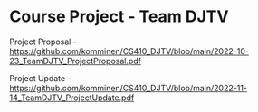 # Course Project - Team DJTV

Project Proposal - https://github.com/komminen/CS410_DJTV/blob/main/2022-10-23_TeamDJTV_ProjectProposal.pdf

Project Update - https://github.com/komminen/CS410_DJTV/blob/main/2022-11-14_TeamDJTV_ProjectUpdate.pdf
